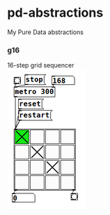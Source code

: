 pd-abstractions
===============

My Pure Data abstractions

### g16
16-step grid sequencer  
![g16 image](https://github.com/drichert/pd-abstractions/raw/master/img/g16.png)